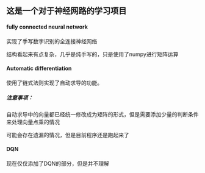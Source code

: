 ## 这是一个对于神经网路的学习项目

#### fully connected neural network

实现了手写数字识别的全连接神经网络

结构看起来有点复杂，几乎是纯手写的，只是使用了numpy进行矩阵运算

#### Automatic differentiation

使用了链式法则实现了自动求导的功能。

##### 注意事项：
自动求导中的向量都已经统一修改成为矩阵的形式，但是需要添加少量的判断条件来处理向量点乘的情况

可能会存在遗漏的情况，但是目前程序还是跑起来了

#### DQN

现在仅仅添加了DQN的部分，但是并不理解
